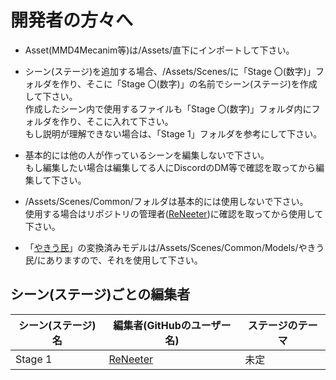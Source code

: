 # 開発者の方々へ
- Asset(MMD4Mecanim等)は/Assets/直下にインポートして下さい。

- シーン(ステージ)を追加する場合、/Assets/Scenes/に「Stage 〇(数字)」フォルダを作り、そこに「Stage 〇(数字)」の名前でシーン(ステージ)を作成して下さい。  
  作成したシーン内で使用するファイルも「Stage 〇(数字)」フォルダ内にフォルダを作り、そこに入れて下さい。  
  もし説明が理解できない場合は、「Stage 1」フォルダを参考にして下さい。

- 基本的には他の人が作っているシーンを編集しないで下さい。  
  もし編集したい場合は編集してる人にDiscordのDM等で確認を取ってから編集して下さい。

- /Assets/Scenes/Common/フォルダは基本的には使用しないで下さい。  
  使用する場合はリポジトリの管理者([ReNeeter](https://github.com/ReNeeter))に確認を取ってから使用して下さい。

- 「[やきう民](https://bowlroll.net/file/67850)」の変換済みモデルは/Assets/Scenes/Common/Models/やきう民/にありますので、それを使用して下さい。

## シーン(ステージ)ごとの編集者
| シーン(ステージ)名 | 編集者(GitHubのユーザー名) | ステージのテーマ |
----|----|----
| Stage 1 | [ReNeeter](https://github.com/ReNeeter) | 未定|